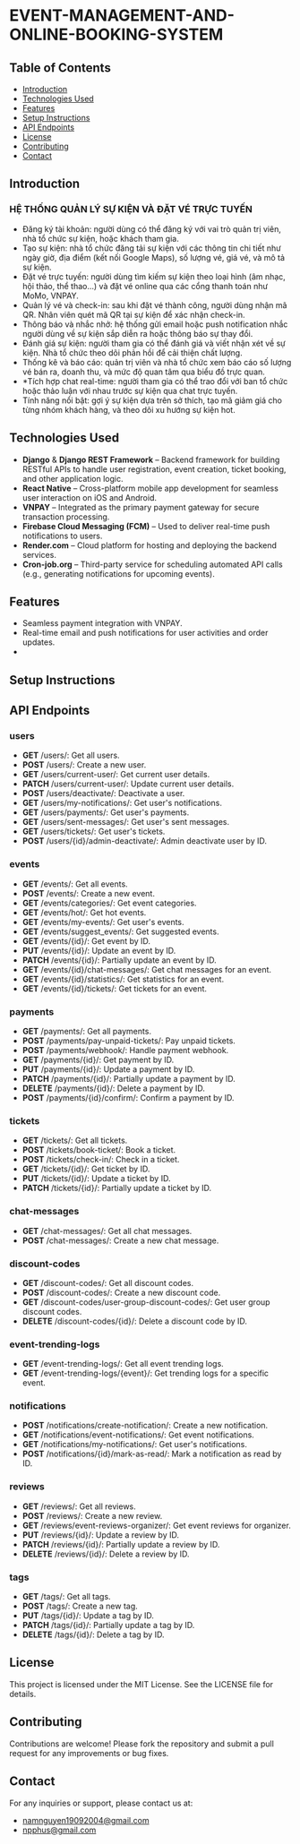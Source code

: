 # EVENT-MANAGEMENT-AND-ONLINE-BOOKING-SYSTEM

## Table of Contents
- [Introduction](#introduction)
- [Technologies Used](#technologies-used)
- [Features](#features)
- [Setup Instructions](#setup-instructions)
- [API Endpoints](#aPI-endpoints)
- [License](#license)
- [Contributing](#contributing)
- [Contact](#contact)
## Introduction
### HỆ THỐNG QUẢN LÝ SỰ KIỆN VÀ ĐẶT VÉ TRỰC TUYẾN
- Đăng ký tài khoản: người dùng có thể đăng ký với vai trò quản trị viên, nhà tổ chức sự
kiện, hoặc khách tham gia.
- Tạo sự kiện: nhà tổ chức đăng tải sự kiện với các thông tin chi tiết như ngày giờ, địa
điểm (kết nối Google Maps), số lượng vé, giá vé, và mô tả sự kiện.
- Đặt vé trực tuyến: người dùng tìm kiếm sự kiện theo loại hình (âm nhạc, hội thảo, thể
thao…) và đặt vé online qua các cổng thanh toán như MoMo, VNPAY.
- Quản lý vé và check-in: sau khi đặt vé thành công, người dùng nhận mã QR. Nhân viên
quét mã QR tại sự kiện để xác nhận check-in.
- Thông báo và nhắc nhở: hệ thống gửi email hoặc push notification nhắc người dùng về
sự kiện sắp diễn ra hoặc thông báo sự thay đổi.
- Đánh giá sự kiện: người tham gia có thể đánh giá và viết nhận xét về sự kiện. Nhà tổ
chức theo dõi phản hồi để cải thiện chất lượng.
- Thống kê và báo cáo: quản trị viên và nhà tổ chức xem báo cáo số lượng vé bán ra,
doanh thu, và mức độ quan tâm qua biểu đồ trực quan.
- *Tích hợp chat real-time: người tham gia có thể trao đổi với ban tổ chức hoặc thảo luận
với nhau trước sự kiện qua chat trực tuyến.
- Tính năng nổi bật: gợi ý sự kiện dựa trên sở thích, tạo mã giảm giá cho từng nhóm
khách hàng, và theo dõi xu hướng sự kiện hot.
## Technologies Used
- **Django** & **Django REST Framework** – Backend framework for building RESTful APIs to handle user registration, event creation, ticket booking, and other application logic.
- **React Native** – Cross-platform mobile app development for seamless user interaction on iOS and Android.
- **VNPAY** – Integrated as the primary payment gateway for secure transaction processing.
- **Firebase Cloud Messaging (FCM)** – Used to deliver real-time push notifications to users.
- **Render.com** – Cloud platform for hosting and deploying the backend services.
- **Cron-job.org** – Third-party service for scheduling automated API calls (e.g., generating notifications for upcoming events).

## Features
- Seamless payment integration with VNPAY.
- Real-time email and push notifications for user activities and order updates.
- 
## Setup Instructions
## API Endpoints
### users
- **GET** /users/: Get all users.
- **POST** /users/: Create a new user.
- **GET** /users/current-user/: Get current user details.
- **PATCH** /users/current-user/: Update current user details.
- **POST** /users/deactivate/: Deactivate a user.
- **GET** /users/my-notifications/: Get user's notifications.
- **GET** /users/payments/: Get user's payments.
- **GET** /users/sent-messages/: Get user's sent messages.
- **GET** /users/tickets/: Get user's tickets.
- **POST** /users/{id}/admin-deactivate/: Admin deactivate user by ID.
### events
- **GET** /events/: Get all events.
- **POST** /events/: Create a new event.
- **GET** /events/categories/: Get event categories.
- **GET** /events/hot/: Get hot events.
- **GET** /events/my-events/: Get user's events.
- **GET** /events/suggest_events/: Get suggested events.
- **GET** /events/{id}/: Get event by ID.
- **PUT** /events/{id}/: Update an event by ID.
- **PATCH** /events/{id}/: Partially update an event by ID.
- **GET** /events/{id}/chat-messages/: Get chat messages for an event.
- **GET** /events/{id}/statistics/: Get statistics for an event.
- **GET** /events/{id}/tickets/: Get tickets for an event.
### payments
- **GET** /payments/: Get all payments.
- **POST** /payments/pay-unpaid-tickets/: Pay unpaid tickets.
- **POST** /payments/webhook/: Handle payment webhook.
- **GET** /payments/{id}/: Get payment by ID.
- **PUT** /payments/{id}/: Update a payment by ID.
- **PATCH** /payments/{id}/: Partially update a payment by ID.
- **DELETE** /payments/{id}/: Delete a payment by ID.
- **POST** /payments/{id}/confirm/: Confirm a payment by ID.
### tickets
- **GET** /tickets/: Get all tickets.
- **POST** /tickets/book-ticket/: Book a ticket.
- **POST** /tickets/check-in/: Check in a ticket.
- **GET** /tickets/{id}/: Get ticket by ID.
- **PUT** /tickets/{id}/: Update a ticket by ID.
- **PATCH** /tickets/{id}/: Partially update a ticket by ID.
### chat-messages
- **GET** /chat-messages/: Get all chat messages.
- **POST** /chat-messages/: Create a new chat message.
### discount-codes
- **GET** /discount-codes/: Get all discount codes.
- **POST** /discount-codes/: Create a new discount code.
- **GET** /discount-codes/user-group-discount-codes/: Get user group discount codes.
- **DELETE** /discount-codes/{id}/: Delete a discount code by ID.
### event-trending-logs
- **GET** /event-trending-logs/: Get all event trending logs.
- **GET** /event-trending-logs/{event}/: Get trending logs for a specific event.
### notifications
- **POST** /notifications/create-notification/: Create a new notification.
- **GET** /notifications/event-notifications/: Get event notifications.
- **GET** /notifications/my-notifications/: Get user's notifications.
- **POST** /notifications/{id}/mark-as-read/: Mark a notification as read by ID.
### reviews
- **GET** /reviews/: Get all reviews.
- **POST** /reviews/: Create a new review.
- **GET** /reviews/event-reviews-organizer/: Get event reviews for organizer.
- **PUT** /reviews/{id}/: Update a review by ID.
- **PATCH** /reviews/{id}/: Partially update a review by ID.
- **DELETE** /reviews/{id}/: Delete a review by ID.
### tags
- **GET** /tags/: Get all tags.
- **POST** /tags/: Create a new tag.
- **PUT** /tags/{id}/: Update a tag by ID.
- **PATCH** /tags/{id}/: Partially update a tag by ID.
- **DELETE** /tags/{id}/: Delete a tag by ID.
## License
This project is licensed under the MIT License. See the LICENSE file for details.
## Contributing
Contributions are welcome! Please fork the repository and submit a pull request for any improvements or bug fixes.
## Contact
For any inquiries or support, please contact us at:
- namnguyen19092004@gmail.com
- npphus@gmail.com
